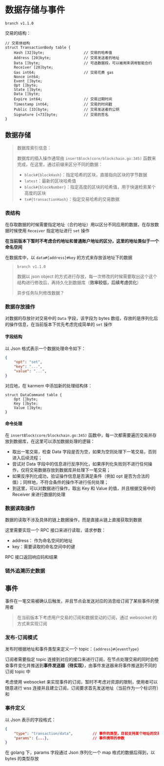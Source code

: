 # 数据存储与事件

`branch v1.1.0`

交易的结构：

```
// 交易体结构
struct TransactionBody table {
    Hash [32]byte;					// 交易的哈希值
    Address [20]byte;				// 交易发送者的地址
    Data []byte;					// 可选数据段，可以被用来调用智能合约
    Receiver [20]byte;
    Gas int64;						// 交易花费 gas
    Nonce int64;
    Event []byte;
    Opt []byte;
    State []byte;
    Data []byte;
    Expire int64;					// 交易过期时间
    Timestamp int64;				// 交易的时间戳
    Public [33]byte;				// 交易发送者的公钥
    Signature [<73]byte;			// 交易的签名
}
```

## 数据存储

> 数据库索引信息：
>
> 数据库的插入操作通常由 `insertBlock(core/blockchain.go:345)` 函数来完成，在这里，通过前缀来区分不同的数据：
>
> * `block#{blockHash}`：指定哈希的区块，直接指向区块的字节数据
> * `latest`：最新的区块哈希值
> * `block#{blockNumber}`：指定高度的区块的哈希值，用于快速检索某个高度的区块
> * `tx#{transactionHash}`：指定交易哈希的交易数据

### 表结构

在存取数据的时候需要指定地址（合约地址）用以区分不同应用的数据，在存放数据时候使用 `Receiver` 指定地址进行 `set` 操作

**在当前版本下暂时不考虑合约地址和普通账户地址的区分，这里的地址类似于一个命名空间**

在数据库中，以 `data#{address}#key` 的方式来存放该地址下的数据

> `branch v1.1.0`
>
> 数据以 json object 的方式进行存放，每一次修改的时候需要取出这个这个结构进行修改后，再持久化到数据库（**效率较低，后续考虑优化**）
>
> 异步任务队列修改数据？

### 数据存放操作

对数据的存放针对交易中的 `Data` 字段，该字段为 bytes 数组，存放的是序列化后的操作信息，在当前版本下优先考虑完成简单的 `set` 操作

#### 字段结构

以 Json 格式表示一个数据处理命令如下：

```json
{
	"opt": "set",
    "key": "...",
    "value": "...",
}
```

对应地，在 karmem 中添加新的处理结构体：

```
struct DataCommand table {
	Opt []byte;
	Key []byte;
	Value []byte;
}
```

#### 命令处理

在 `insertBlock(core/blockchain.go:345)` 函数中，每一次都需要遍历交易并存放到数据库，在这里可以添加数据处理的逻辑：

* 取出一笔交易，检查 Data 字段是否为空，如果为空则处理下一笔交易，否则进入后续流程；
* 尝试对 Data 字段中的信息进行反序列化，如果序列化失败则不进行任何操作，仅将交易数据存放到数据库并处理下一笔交易；
* 如果反序列化成功，验证操作信息是否满足条件（例如 opt 是否为合法的值）；同样地，不符合条件的操作不进行任何处理；
* 到这里，可以对数据进行操作，取出 Key 和 Value 的值，并且根据交易中的 Receiver 来进行数据的处理

### 数据读取操作

数据的读取不涉及具体的链上数据操作，而是直接从链上直接获取到数据

这里需要实现一个 RPC 接口来进行读取，请求参数：

* address： 作为命名空间的地址
* key：需要读取的命名空间中的键

RPC 接口返回响应码和结果

### 链外追溯历史数据



## 事件

事件在一笔交易被确认后触发，并且节点会发送对应的消息给订阅了某些事件的使用者

> 在当前版本下考虑用户交易的订阅和数据变动的订阅，通过 websocket 的方式来实现订阅

### 发布-订阅模式

发布时根据地址和事件类型来定义一个 topic：`{address}#{eventType}`

订阅者需要指定 topic 连接到对应的接口来进行订阅，在节点处理交易的同时会检查事件变化并推送到**事件发送器（待实现）**，由事件发送器来将事件推送到不同的订阅 topic 中

考虑使用 websocket 来实现事件的订阅，暂时不考虑对资源的限制，使用者可以随意进行 wss 连接并且建立订阅，订阅要求首先发送地址（当前作为一个标识符）和

### 事件定义

以 Json 表示的字段格式：

```json
{
    "type": "transaction/data",			// 事件的类型，目前支持某个地址的交易订阅或数据变更（branch v1.1.0-dev）
    "params": {...},					// 事件携带的参数
}
```

在 golang 下，params 字段通过 Json 序列化一个 map 格式的数据后得到，以 bytes 的类型存放



